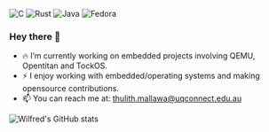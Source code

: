 ![C](https://img.shields.io/badge/c-%2300599C.svg?style=for-the-badge&logo=c&logoColor=white)
![Rust](https://img.shields.io/badge/rust-%23000000.svg?style=for-the-badge&logo=rust&logoColor=white)
![Java](https://img.shields.io/badge/java-%23ED8B00.svg?style=for-the-badge&logo=java&logoColor=white)
![Fedora](https://img.shields.io/badge/Fedora-294172?style=for-the-badge&logo=fedora&logoColor=white)

### Hey there 👋
- 🔥 I’m currently working on embedded projects involving QEMU, Opentitan and TockOS.
- ⚡ I enjoy working with embedded/operating systems and making opensource contributions.
- 📫 You can reach me at: thulith.mallawa@uqconnect.edu.au

<!--
**twilfredo/twilfredo** is a ✨ _special_ ✨ repository because its `README.md` (this file) appears on your GitHub profile.

-->


![Wilfred's GitHub stats](https://github-readme-stats.vercel.app/api?username=twilfredo&show_icons=true&theme=tokyonight&show_icons=true&count_private=true&hide_rank=true&custom_title=Recent_stats)
<!-- 
[![Top Langs](https://github-readme-stats.vercel.app/api/top-langs/?username=twilfredo&layout=compact&theme=tokyonight&hide=c%2B%2B,roff,cmake,makefile)](https://github.com/anuraghazra/github-readme-stats) -->
